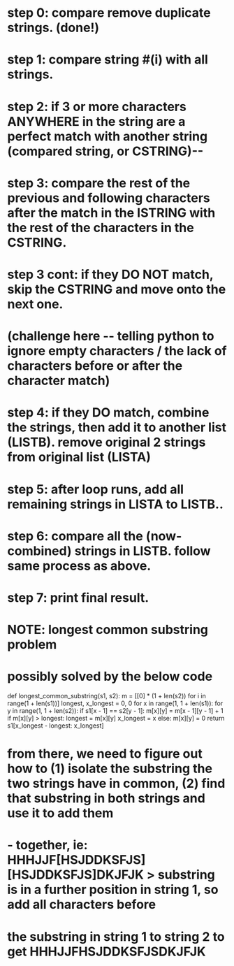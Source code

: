 # step 0: compare remove duplicate strings. (done!)
# step 1: compare string #(i) with all strings.
# step 2: if 3 or more characters ANYWHERE in the string are a perfect match with another string (compared string, or CSTRING)--
# step 3: compare the rest of the previous and following characters after the match in the ISTRING  with the rest of the characters in the CSTRING.
# step 3 cont:  if they DO NOT  match, skip the CSTRING and move onto the next one.
# (challenge here -- telling python to ignore empty characters / the lack of characters before or after the character match)
# step 4: if they DO match, combine the strings, then add it to another list (LISTB). remove original 2 strings from original list (LISTA)
# step 5: after loop runs, add all remaining strings in LISTA to LISTB..
# step 6: compare all the (now-combined) strings in LISTB. follow same process as above.
# step 7: print final result.

# NOTE: longest common substring problem
# possibly solved by the below code

def longest_common_substring(s1, s2):
   m = [[0] * (1 + len(s2)) for i in range(1 + len(s1))]
   longest, x_longest = 0, 0
   for x in range(1, 1 + len(s1)):
       for y in range(1, 1 + len(s2)):
           if s1[x - 1] == s2[y - 1]:
               m[x][y] = m[x - 1][y - 1] + 1
               if m[x][y] > longest:
                   longest = m[x][y]
                   x_longest = x
           else:
               m[x][y] = 0
   return s1[x_longest - longest: x_longest]

# from there, we need to figure out how to (1) isolate the substring the two strings have in common, (2) find that substring in both strings and use it to add them
# - together, ie: HHHJJF[HSJDDKSFJS] [HSJDDKSFJS]DKJFJK > substring is in a further position in string 1, so add all characters before
# the substring in string 1 to string 2 to get HHHJJFHSJDDKSFJSDKJFJK
